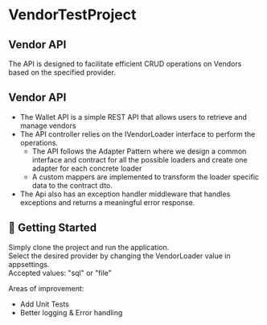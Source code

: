 ﻿# VendorTestProject

## Vendor API

The API is designed to facilitate efficient CRUD operations on Vendors based on the specified provider.

## Vendor API
- The Wallet API is a simple REST API that allows users to retrieve and manage vendors
- The API controller relies on the IVendorLoader interface to perform the operations.
  - The API follows the Adapter Pattern where we design a common interface and contract for all the possible loaders and create one adapter for each concrete loader
  - A custom mappers are implemented to transform the loader specific data to the contract dto.
- The Api also has an exception handler middleware that handles exceptions and returns a meaningful error response.

## 🚀 Getting Started
Simply clone the project and run the application.  
Select the desired provider by changing the VendorLoader value in appsettings.  
Accepted values: "sql" or "file"

Areas of improvement:
* Add Unit Tests
* Better logging & Error handling
